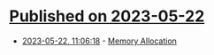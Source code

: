 # [Published on 2023-05-22](index.md)

* [2023-05-22, 11:06:18](https://lobste.rs/s/finhxu/memory_allocation) - [Memory Allocation](https://samwho.dev/memory-allocation/)

